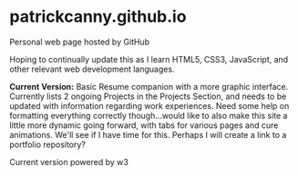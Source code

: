 # patrickcanny.github.io
Personal web page hosted by GitHub

Hoping to continually update this as I learn HTML5, CSS3, JavaScript, and other relevant web development languages.

<b>Current Version:</b> Basic Resume companion with a more graphic interface. Currently lists 2 ongoing Projects in the Projects Section, and needs to be updated with information regarding work experiences. Need some help on formatting everything correctly though...would like to also make this site a little more dynamic going forward, with tabs for various pages and cure animations. We'll see if I have time for this. Perhaps I will create a link to a portfolio repository?  

Current version powered by w3
